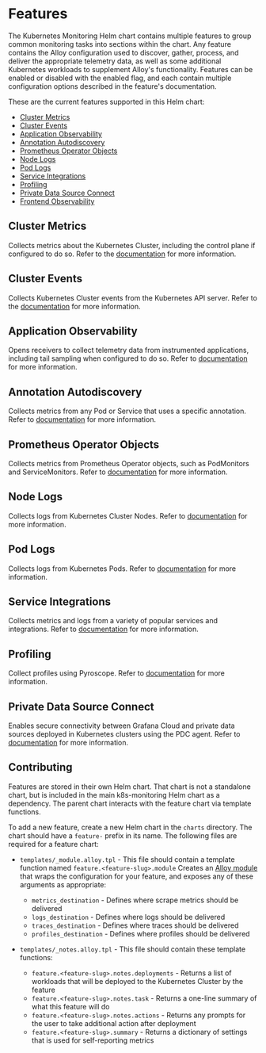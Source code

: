 # Features

The Kubernetes Monitoring Helm chart contains multiple features to group common monitoring tasks into  sections within the chart. Any feature contains the Alloy configuration used to discover, gather, process, and deliver the appropriate telemetry data, as well as some additional Kubernetes workloads to supplement Alloy's functionality. Features can be enabled or disabled with the enabled flag, and each contain multiple configuration options described in the feature's documentation.

These are the current features supported in this Helm chart:

-   [Cluster Metrics](#cluster-metrics)
-   [Cluster Events](#cluster-events)
-   [Application Observability](#application-observability)
-   [Annotation Autodiscovery](#annotation-autodiscovery)
-   [Prometheus Operator Objects](#prometheus-operator-objects)
-   [Node Logs](#node-logs)
-   [Pod Logs](#pod-logs)
-   [Service Integrations](#service-integrations)
-   [Profiling](#profiling)
-   [Private Data Source Connect](#private-data-source-connect)
-   [Frontend Observability](#frontend-observability)

## Cluster Metrics

Collects metrics about the Kubernetes Cluster, including the control plane if configured to do so.
Refer to the [documentation](https://github.com/grafana/k8s-monitoring-helm/tree/main/charts/k8s-monitoring/charts/feature-cluster-metrics) for more information.

## Cluster Events

Collects Kubernetes Cluster events from the Kubernetes API server.
Refer to the [documentation](https://github.com/grafana/k8s-monitoring-helm/tree/main/charts/k8s-monitoring/charts/feature-cluster-events) for more information.

## Application Observability

Opens receivers to collect telemetry data from instrumented applications, including tail sampling when configured to do
so. Refer
to [documentation](https://github.com/grafana/k8s-monitoring-helm/tree/main/charts/k8s-monitoring/charts/feature-application-observability) for more information.

## Annotation Autodiscovery

Collects metrics from any Pod or Service that uses a specific annotation.
Refer to [documentation](https://github.com/grafana/k8s-monitoring-helm/tree/main/charts/k8s-monitoring/charts/feature-annotation-autodiscovery) for more information.

## Prometheus Operator Objects

Collects metrics from Prometheus Operator objects, such as PodMonitors and ServiceMonitors.
Refer to [documentation](https://github.com/grafana/k8s-monitoring-helm/tree/main/charts/k8s-monitoring/charts/feature-prometheus-operator-objects) for more information.

## Node Logs

Collects logs from Kubernetes Cluster Nodes.
Refer to [documentation](https://github.com/grafana/k8s-monitoring-helm/tree/main/charts/k8s-monitoring/charts/feature-node-logs) for more information.

## Pod Logs

Collects logs from Kubernetes Pods.
Refer to [documentation](https://github.com/grafana/k8s-monitoring-helm/tree/main/charts/k8s-monitoring/charts/feature-pod-logs) for more information.

## Service Integrations

Collects metrics and logs from a variety of popular services and integrations.
Refer to [documentation](https://github.com/grafana/k8s-monitoring-helm/tree/main/charts/k8s-monitoring/charts/feature-integrations) for more information.

## Profiling

Collect profiles using Pyroscope.
Refer to [documentation](https://github.com/grafana/k8s-monitoring-helm/tree/main/charts/k8s-monitoring/charts/feature-profiling) for more information.

## Private Data Source Connect

Enables secure connectivity between Grafana Cloud and private data sources deployed in Kubernetes clusters using the PDC agent.
Refer to [documentation](https://github.com/grafana/k8s-monitoring-helm/tree/main/charts/k8s-monitoring/charts/feature-private-datasource-connect) for more information.

## Contributing

Features are stored in their own Helm chart. That chart is not a standalone chart, but is included in the main
k8s-monitoring Helm chart as a dependency. The parent chart interacts with the feature chart via template functions.

To add a new feature, create a new Helm chart in the `charts` directory. The chart should have a `feature-` prefix in
its name. The following files are required for a feature chart:

-   `templates/_module.alloy.tpl` - This file should contain a template function named
    `feature.<feature-slug>.module` Creates an [Alloy module](https://grafana.com/docs/alloy/latest/get-started/modules/)
    that wraps the configuration for your feature, and exposes any of these arguments as appropriate:
    -   `metrics_destination` - Defines where scrape metrics should be delivered
    -   `logs_destination` - Defines where logs should be delivered
    -   `traces_destination` - Defines where traces should be delivered
    -   `profiles_destination` - Defines where profiles should be delivered

-   `templates/_notes.alloy.tpl` - This file should contain these template functions:
    -   `feature.<feature-slug>.notes.deployments` - Returns a list of workloads that will be
    deployed to the Kubernetes Cluster by the feature
    -   `feature.<feature-slug>.notes.task` - Returns a one-line summary of what this feature will do
    -   `feature.<feature-slug>.notes.actions` - Returns any prompts for the user to take additional
        action after deployment
    -   `feature.<feature-slug>.summary` - Returns a dictionary of settings that is used for self-reporting metrics
